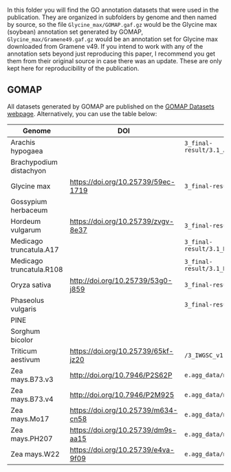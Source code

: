 In this folder you will find the GO annotation datasets that were used in the publication.
They are organized in subfolders by genome and then named by source, so the file `Glycine_max/GOMAP.gaf.gz` would be the Glycine max (soybean) annotation set generated by GOMAP, `Glycine_max/Gramene49.gaf.gz` would be an annotation set for Glycine max downloaded from Gramene v49.
If you intend to work with any of the annotation sets beyond just reproducing this paper, I recommend you get them from their original source in case there was an update. These are only kept here for reproducibility of the publication.

## GOMAP ##
All datasets generated by GOMAP are published on the [GOMAP Datasets webpage](https://dill-picl.org/projects/gomap/gomap-datasets/).
Alternatively, you can use the table below:

| Genome                   | DOI                                | Filepath under DOI                                        |
|--------------------------|------------------------------------|-----------------------------------------------------------|
| Arachis hypogaea         |                                    | `3_final-result/3.1_Arachis_hypogaea_IPGI_Tifrunner.gnm1.ann1.cleaned.gaf.gz`
| Brachypodium distachyon  |                                    | 
| Glycine max              | https://doi.org/10.25739/59ec-1719 | `3_final-result/3.1_Glycine_max_JGI_Wm82.a4.v1.cleaned.gaf.gz`
| Gossypium herbaceum      |                                    | 
| Hordeum vulgarum         | https://doi.org/10.25739/zvgv-8e37 | `3_final-result/3.1_Hordeum_vulgare.PGSB-1.0.cleaned.gaf.gz`
| Medicago truncatula.A17  |                                    | `3_final-result/3.1_Medicago_truncatula_A17_HM341_Mt4.0v2.cleaned.gaf.gz`
| Medicago truncatula.R108 |                                    | `3_final-result/3.1_Medicago_truncatula_R108_HM340_v1.0.cleaned.gaf.gz`
| Oryza sativa             | http://doi.org/10.25739/53g0-j859  | `3_final-result/3.1_Oryza_sativa.IRGSP-1.0.cleaned.gaf.gz`
| Phaseolus vulgaris       |                                    | `3_final-result/3.1_Phaseolus_vulgaris.v2.0.cleaned.gaf.gz`
| PINE                     |                                    | 
| Sorghum bicolor          |                                    | 
| Triticum aestivum        | https://doi.org/10.25739/65kf-jz20 | `/3_IWGSC_v1.1_HC.cleaned.gaf.gz`
| Zea mays.B73.v3          | http://doi.org/10.7946/P2S62P      | `e.agg_data/maize_v3.agg.nr.gaf.gz`
| Zea mays.B73.v4          | http://doi.org/10.7946/P2M925      | `e.agg_data/maize.B73.AGPv4.aggregate.gaf.gz`
| Zea mays.Mo17            | https://doi.org/10.25739/m634-cn58 | `e.agg_data/maize.Mo17.AGPv1.aggregate.gaf.gz`
| Zea mays.PH207           | https://doi.org/10.25739/dm9s-aa15 | `e.agg_data/maize.PH207.UIUC_UMN-1.0.aggregate.gaf.gz`
| Zea mays.W22             | https://doi.org/10.25739/e4va-9f09 | `e.agg_data/maize.W22.AGPv2.aggregate.gaf.gz`
